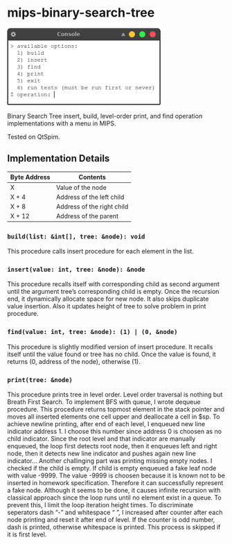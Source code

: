 # mips-binary-search-tree

![main menu](images/menu.png?raw=true)

Binary Search Tree insert, build, level-order print, and find operation implementations with a menu in MIPS.

Tested on QtSpim.

## Implementation Details

| Byte Address | Contents                   |
| ------------ | -------------------------- |
| X            | Value of the node          |
| X + 4        | Address of the left child  |
| X + 8        | Address of the right child |
| X + 12       | Address of the parent      |

### `build(list: &int[], tree: &node): void`

This procedure calls insert procedure for each element in the list.

### `insert(value: int, tree: &node): &node`

This procedure recalls itself with corresponding child as second argument until the argument tree’s
corresponding child is empty. Once the recursion end, it dynamically allocate space for new node. It
also skips duplicate value insertion.
Also it updates height of tree to solve problem in print procedure.

### `find(value: int, tree: &node): (1) | (0, &node)`

This procedure is slightly modified version of insert procedure. It recalls itself until the value found
or tree has no child. Once the value is found, it returns (0, address of the node), otherwise (1).

### `print(tree: &node)`

This procedure prints tree in level order. Level order traversal is nothing but Breath First Search. To
implement BFS with queue, I wrote dequeue procedure. This procedure returns topmost element in
the stack pointer and moves all inserted elements one cell upper and deallocate a cell in $sp.
To achieve newline printing, after end of each level, I enqueued new line indicator address 1. I
choose this number since address 0 is choosen as no child indicator. Since the root level and that
indicator are manually enqueued, the loop first detects root node, then it enqueues left and right
node, then it detects new line indicator and pushes again new line indicator...
Another challinging part was printing missing empty nodes. I checked if the child is empty. If child
is empty enqueued a fake leaf node with value -9999. The value -9999 is choosen because it is
known not to be inserted in homework specification. Therefore it can successfully represent a fake
node.
Although it seems to be done, it causes infinite recursion with classical approach since the loop runs
until no element exist in a queue. To prevent this, I limit the loop iteration height times.
To discriminate seperators dash “-” and whitespace “ ”, I increased after counter after each node
printing and reset it after end of level. If the counter is odd number, dash is printed, otherwise
whitespace is printed. This process is skipped if it is first level.
